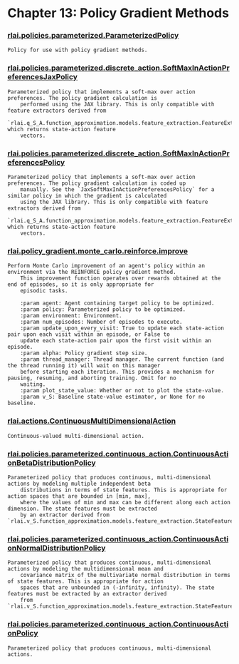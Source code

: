 # Chapter 13:  Policy Gradient Methods
### [rlai.policies.parameterized.ParameterizedPolicy](https://github.com/MatthewGerber/rlai/tree/master/src/rlai/policies/parameterized.py#L12)
```
Policy for use with policy gradient methods.
```
### [rlai.policies.parameterized.discrete_action.SoftMaxInActionPreferencesJaxPolicy](https://github.com/MatthewGerber/rlai/tree/master/src/rlai/policies/parameterized/discrete_action.py#L241)
```
Parameterized policy that implements a soft-max over action preferences. The policy gradient calculation is
    performed using the JAX library. This is only compatible with feature extractors derived from
    `rlai.q_S_A.function_approximation.models.feature_extraction.FeatureExtractor`, which returns state-action feature
    vectors.
```
### [rlai.policies.parameterized.discrete_action.SoftMaxInActionPreferencesPolicy](https://github.com/MatthewGerber/rlai/tree/master/src/rlai/policies/parameterized/discrete_action.py#L19)
```
Parameterized policy that implements a soft-max over action preferences. The policy gradient calculation is coded up
    manually. See the `JaxSoftMaxInActionPreferencesPolicy` for a similar policy in which the gradient is calculated
    using the JAX library. This is only compatible with feature extractors derived from
    `rlai.q_S_A.function_approximation.models.feature_extraction.FeatureExtractor`, which returns state-action feature
    vectors.
```
### [rlai.policy_gradient.monte_carlo.reinforce.improve](https://github.com/MatthewGerber/rlai/tree/master/src/rlai/policy_gradient/monte_carlo/reinforce.py#L15)
```
Perform Monte Carlo improvement of an agent's policy within an environment via the REINFORCE policy gradient method.
    This improvement function operates over rewards obtained at the end of episodes, so it is only appropriate for
    episodic tasks.

    :param agent: Agent containing target policy to be optimized.
    :param policy: Parameterized policy to be optimized.
    :param environment: Environment.
    :param num_episodes: Number of episodes to execute.
    :param update_upon_every_visit: True to update each state-action pair upon each visit within an episode, or False to
    update each state-action pair upon the first visit within an episode.
    :param alpha: Policy gradient step size.
    :param thread_manager: Thread manager. The current function (and the thread running it) will wait on this manager
    before starting each iteration. This provides a mechanism for pausing, resuming, and aborting training. Omit for no
    waiting.
    :param plot_state_value: Whether or not to plot the state-value.
    :param v_S: Baseline state-value estimator, or None for no baseline.
```
### [rlai.actions.ContinuousMultiDimensionalAction](https://github.com/MatthewGerber/rlai/tree/master/src/rlai/actions.py#L106)
```
Continuous-valued multi-dimensional action.
```
### [rlai.policies.parameterized.continuous_action.ContinuousActionBetaDistributionPolicy](https://github.com/MatthewGerber/rlai/tree/master/src/rlai/policies/parameterized/continuous_action.py#L435)
```
Parameterized policy that produces continuous, multi-dimensional actions by modeling multiple independent beta
    distributions in terms of state features. This is appropriate for action spaces that are bounded in [min, max],
    where the values of min and max can be different along each action dimension. The state features must be extracted
    by an extractor derived from `rlai.v_S.function_approximation.models.feature_extraction.StateFeatureExtractor`.
```
### [rlai.policies.parameterized.continuous_action.ContinuousActionNormalDistributionPolicy](https://github.com/MatthewGerber/rlai/tree/master/src/rlai/policies/parameterized/continuous_action.py#L136)
```
Parameterized policy that produces continuous, multi-dimensional actions by modeling the multidimensional mean and
    covariance matrix of the multivariate normal distribution in terms of state features. This is appropriate for action
    spaces that are unbounded in (-infinity, infinity). The state features must be extracted by an extractor derived
    from `rlai.v_S.function_approximation.models.feature_extraction.StateFeatureExtractor`.
```
### [rlai.policies.parameterized.continuous_action.ContinuousActionPolicy](https://github.com/MatthewGerber/rlai/tree/master/src/rlai/policies/parameterized/continuous_action.py#L26)
```
Parameterized policy that produces continuous, multi-dimensional actions.
```
